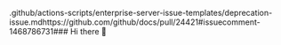 .github/actions-scripts/enterprise-server-issue-templates/deprecation-issue.mdhttps://github.com/github/docs/pull/24421#issuecomment-1468786731### Hi there 👋

<!--
**azab89958/azab89958** is a ✨ _special_ ✨ repository because its `README.md` (this file) appears on your GitHub profile.

Here are some ideas to get you started:

- 🔭 I’m currently working on ...
- 🌱 I’m currently learning ...
- 👯 I’m looking to collaborate on ...
- 🤔 I’m looking for help with ...
- 💬 Ask me about ...
- 📫 How to reach me: ...
- 😄 Pronouns: ...
- ⚡ Fun fact: ...
-->
